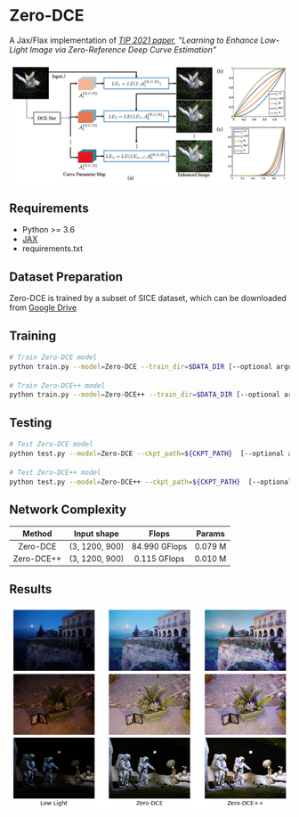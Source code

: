# Zero-DCE

A Jax/Flax implementation of *[TIP 2021 paper](https://ieeexplore.ieee.org/document/9369102), "Learning to Enhance Low-Light Image via Zero-Reference Deep Curve Estimation"*

![Architecture](figs/architecture.png)

## Requirements

- Python >= 3.6
- [JAX](https://github.com/google/jax)
- requirements.txt

## Dataset Preparation

Zero-DCE is trained by a subset of SICE dataset, which can be downloaded from [Google Drive](https://drive.google.com/file/d/1GAB3uGsmAyLgtDBDONbil08vVu5wJcG3)

## Training

```bash
# Train Zero-DCE model
python train.py --model=Zero-DCE --train_dir=$DATA_DIR [--optional arguments]

# Train Zero-DCE++ model
python train.py --model=Zero-DCE++ --train_dir=$DATA_DIR [--optional arguments]
```
## Testing

```bash
# Test Zero-DCE model
python test.py --model=Zero-DCE --ckpt_path=${CKPT_PATH}  [--optional arguments]

# Test Zero-DCE++ model
python test.py --model=Zero-DCE++ --ckpt_path=${CKPT_PATH}  [--optional arguments]
```

## Network Complexity

|   Method   |  Input shape   |     Flops     | Params  |
| :--------: | :------------: | :-----------: | :-----: |
|  Zero-DCE  | (3, 1200, 900) | 84.990 GFlops | 0.079 M |
| Zero-DCE++ | (3, 1200, 900) | 0.115 GFlops  | 0.010 M |

## Results

![results](figs/result.png)